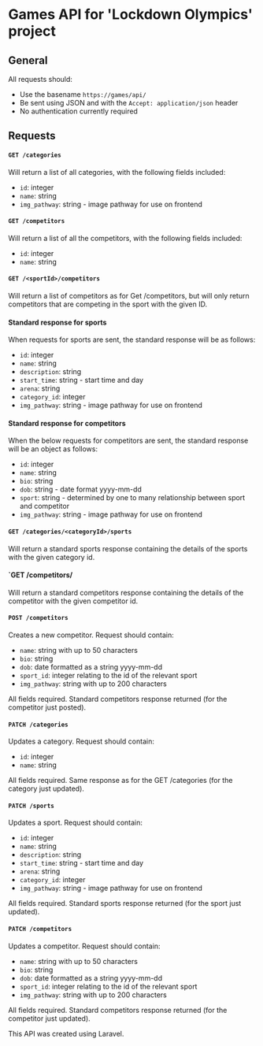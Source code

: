 # Games API for 'Lockdown Olympics' project

## General

All requests should:

- Use the basename `https://games/api/`
- Be sent using JSON and with the `Accept: application/json` header
- No authentication currently required

## Requests

#### `GET /categories`

Will return a list of all categories, with the following fields included:

- `id`: integer
- `name`: string
- `img_pathway`: string - image pathway for use on frontend

#### `GET /competitors`

Will return a list of all the competitors, with the following fields included:

- `id`: integer
- `name`: string

#### `GET /<sportId>/competitors`

Will return a list of competitors as for Get /competitors, but will only return competitors that are competing in the sport with the given ID. 

#### Standard response for sports

When requests for sports are sent, the standard response will be as follows:

- `id`: integer
- `name`: string
- `description`: string
- `start_time`: string - start time and day
- `arena`: string
- `category_id`: integer
- `img_pathway`: string - image pathway for use on frontend

#### Standard response for competitors

When the below requests for competitors are sent, the standard response will be an object as follows:

- `id`: integer
- `name`: string
- `bio`: string
- `dob`: string - date format yyyy-mm-dd
- `sport`: string - determined by one to many relationship between sport and competitor
- `img_pathway`: string - image pathway for use on frontend

#### `GET /categories/<categoryId>/sports`

Will return a standard sports response containing the details of the sports with the given category id.          

#### `GET /competitors/<competitorId>

Will return a standard competitors response containing the details of the competitor with the given competitor id. 

#### `POST /competitors`

Creates a new competitor. Request should contain:

- `name`: string with up to 50 characters
- `bio`: string
- `dob`: date formatted as a string yyyy-mm-dd
- `sport_id`: integer relating to the id of the relevant sport
- `img_pathway`: string with up to 200 characters

All fields required. Standard competitors response returned (for the competitor just posted).

#### `PATCH /categories`

Updates a category. Request should contain:

- `id`: integer
- `name`: string

All fields required. Same response as for the GET /categories (for the category just updated).

#### `PATCH /sports`

Updates a sport. Request should contain:

- `id`: integer
- `name`: string
- `description`: string
- `start_time`: string - start time and day
- `arena`: string
- `category_id`: integer
- `img_pathway`: string - image pathway for use on frontend

All fields required. Standard sports response returned (for the sport just updated).

#### `PATCH /competitors`

Updates a competitor. Request should contain:

- `name`: string with up to 50 characters
- `bio`: string
- `dob`: date formatted as a string yyyy-mm-dd
- `sport_id`: integer relating to the id of the relevant sport
- `img_pathway`: string with up to 200 characters

All fields required. Standard competitors response returned (for the competitor just updated).

This API was created using Laravel.
